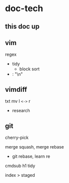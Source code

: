 
# doc-tech


## this doc up




## vim

regex
- tidy
  - block sort
- <cr> : "\n"


## vimdiff

txt mv l `<->` r
- research


## git

cherry-pick


merge squash, merge rebase
- git rebase, learn re


cmdsub h1 tidy


index > staged



